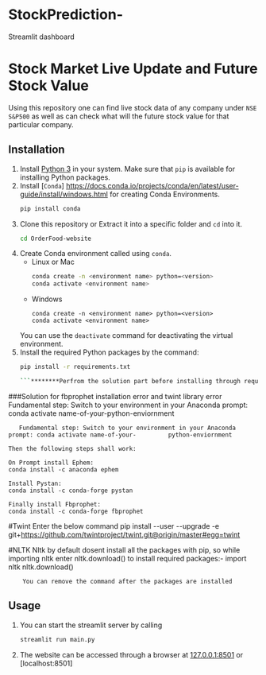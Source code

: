 # StockPrediction-
Streamlit dashboard
# Stock Market Live Update and Future Stock Value
Using this repository one can find live stock data of any company under `NSE S&P500` as well as can check what
will the future stock value for that particular company.

## Installation
1. Install [Python 3](https://www.python.org/) in your system. Make sure that `pip` is available for installing Python packages.
2. Install [`Conda`]
https://docs.conda.io/projects/conda/en/latest/user-guide/install/windows.html for creating Conda Environments.
    ```bash
    pip install conda
    ```
3. Clone this repository or Extract it into a specific folder and `cd` into it.
    ```bash
    cd OrderFood-website
    ```
4. Create Conda environment called using `conda`.
    - Linux  or Mac
        ```bash
        conda create -n <environment name> python=<version>
        conda activate <environment name>
        ```
    - Windows
        ```
        conda create -n <environment name> python=<version>
        conda activate <environment name>
        ```
    You can use the `deactivate` command for deactivating the virtual environment.
5. Install the required Python packages by the command:
    ```bash
    pip install -r requirements.txt

    ```********Perfrom the solution part before installing through requirements.txt*********
###Solution for fbprophet installation error and twint library error
Fundamental step: Switch to your environment in your Anaconda prompt: conda activate name-of-your-python-enviornment

       Fundamental step: Switch to your environment in your Anaconda prompt: conda activate name-of-your-		  python-enviornment  

	Then the following steps shall work:

	On Prompt install Ephem:
	conda install -c anaconda ephem
	
	Install Pystan:
	conda install -c conda-forge pystan
	
	Finally install Fbprophet:
	conda install -c conda-forge fbprophet
#Twint
 	Enter the below command
	pip install --user --upgrade -e git+https://github.com/twintproject/twint.git@origin/master#egg=twint

#NLTK
	Nltk by default dosent install all the packages with pip, so while importing nltk enter nltk.download()         to install required packages:-
        import nltk
        nltk.download()

        You can remove the command after the packages are installed

 ## Usage 
1. You can start the streamlit server by calling
   ```bash
   streamlit run main.py
   ```
2. The website can be accessed through a browser at [127.0.0.1:8501](http://127.0.0.1:8501/) or [localhost:8501]
